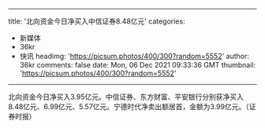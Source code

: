 
---
title: '北向资金今日净买入中信证券8.48亿元'
categories: 
 - 新媒体
 - 36kr
 - 快讯
headimg: 'https://picsum.photos/400/300?random=5552'
author: 36kr
comments: false
date: Mon, 06 Dec 2021 09:33:36 GMT
thumbnail: 'https://picsum.photos/400/300?random=5552'
---

<div>   
北向资金今日净买入3.95亿元。中信证券、东方财富、平安银行分别获净买入8.48亿元、6.99亿元、5.57亿元。宁德时代净卖出额居首，金额为3.99亿元。（证券时报）  
</div>
            